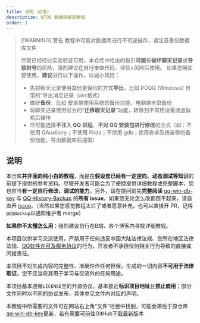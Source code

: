 ```yaml
---
title: 说明（必看）
description: NTQQ 数据库解密教程
order: 1
---
```



> [!WARNING] 警告
> 教程中可能对数据库进行不可逆操作，请注意备份数据库文件
>
>尽管已经经过实验验证可用，本仓库中给出的指引**可能**有**破坏聊天记录**或**导致封号**的风险，强烈建议在自行审查代码、评估>风险后使用。
>如果您确实要使用，**建议**进行以下操作，以减小风险：
>- 先将聊天记录使用其他更保险的方式**导出**，比如 PCQQ (Windows) 自带的“导出消息记录（`mht`格式）
>- 做好**备份**，比如 安卓端使用系统的备份功能、电脑端全盘备份
>- 将聊天记录使用官方的“**迁移聊天记录**”功能，转移到不常用设备或虚拟机后操作
>- 尽可能选择**不注入 QQ 进程**、**不对 QQ 安装包进行修改**的方式（如：不使用 QAuxiliary；不使用 Frida；不使用 gdb；使用安卓系统自带的备份功能，导出数据库后提取）
>
## 说明
本仓库**并非面向纯小白的教程**，而是在**假设您已经有一定逆向、动态调试等知识**的前提下提供的参考资料。尽管开发者可能会为了便捷提供详细教程或完整脚本，您也应当**有一定自行修改、调试的能力**。另外，请在提问前先**完整阅读** [qq-win-db-key](https://github.com/QQBackup/qq-win-db-key/issues) 与 [QQ-History-Backup](https://github.com/QQBackup/QQ-History-Backup/issues) 的**所有 issue**。如果您无论怎么改都跑不起来，请自由开 [issue](https://github.com/QQBackup/qq-win-db-key/issues)。（当然如果您感觉教程太烂了或者愿意补充，也可以直接开 PR，记得`@QQBackup`以通知维护者 merge）

**如果你不太懂怎么用**：强烈建议自行在B站、各个博客内寻找详细教程。

本项目仅供学习交流使用，严禁用于任何违反中国大陆法律法规、您所在地区法律法规、[QQ软件许可及服务协议](https://rule.tencent.com/rule/preview/46a15f24-e42c-4cb6-a308-2347139b1201)的行为，开发者不承担任何相关行为导致的直接或间接责任。

本项目不对生成内容的完整性、准确性作任何担保，生成的一切内容**不可用于法律取证**，您不应当将其用于学习与交流外的任何用途。

本项目基本遵循`LICENSE`里的开源协议，基本接近**标识项目地址**且**禁止商用**；部分文件同时以不同的协议发布，具体参见文件内对应的声明。

本教程中所需要的文件可在网站右上角“文件”栏目中找到，可能会滞后于原仓库[qq-win-db-key](https://github.com/QQBackup/qq-win-db-key)更新，若有需要可前往GitHub下载最新版本